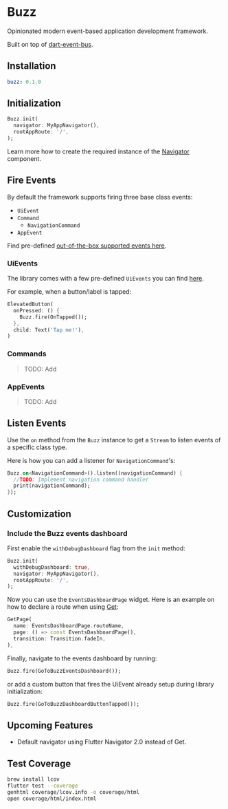 # Buzz

Opinionated modern event-based application development framework. 

Built on top of [dart-event-bus](https://github.com/marcojakob/dart-event-bus).

## Installation

```yaml
buzz: 0.1.0
```

## Initialization

```dart
Buzz.init(
  navigator: MyAppNavigator(),
  rootAppRoute: '/',
);
```

Learn more how to create the required instance of the [Navigator](docs/NAVIGATION.md) component.

## Fire Events

By default the framework supports firing three base class events: 
- `UiEvent`
- `Command`
  - `NavigationCommand`
- `AppEvent`

Find pre-defined [out-of-the-box supported events here](docs/EVENTS.md).

### UiEvents

The library comes with a few pre-defined `UiEvents` you can find [here](docs/EVENTS.md).

For example, when a button/label is tapped:

```dart
ElevatedButton(
  onPressed: () {
    Buzz.fire(OnTapped());
  },
  child: Text('Tap me!'),
)
```

### Commands

> TODO: Add

### AppEvents

> TODO: Add

## Listen Events

Use the `on` method from the `Buzz` instance to get a `Stream` to listen events of a specific class type.

Here is how you can add a listener for `NavigationCommand`'s:

```dart
Buzz.on<NavigationCommand>().listen((navigationCommand) {
  //TODO: Implement navigation command handler
  print(navigationCommand);
});
```

## Customization

### Include the Buzz events dashboard

First enable the `withDebugDashboard` flag from the `init` method:

```dart
Buzz.init(
  withDebugDashboard: true,
  navigator: MyAppNavigator(),
  rootAppRoute: '/',
);
```

Now you can use the `EventsDashboardPage` widget. Here is an example on how to declare a route when using [Get](https://pub.dev/packages/get):

```dart
GetPage(
  name: EventsDashboardPage.routeName,
  page: () => const EventsDashboardPage(),
  transition: Transition.fadeIn,
),
```

Finally, navigate to the events dashboard by running:

```dart
Buzz.fire(GoToBuzzEventsDashboard());
```

or add a custom button that fires the UiEvent already setup during library initialization:

```dart
Buzz.fire(GoToBuzzDashboardButtonTapped());
```


## Upcoming Features

- Default navigator using Flutter Navigator 2.0 instead of Get.

## Test Coverage

```bash
brew install lcov
flutter test --coverage
genhtml coverage/lcov.info -o coverage/html
open coverage/html/index.html
```
